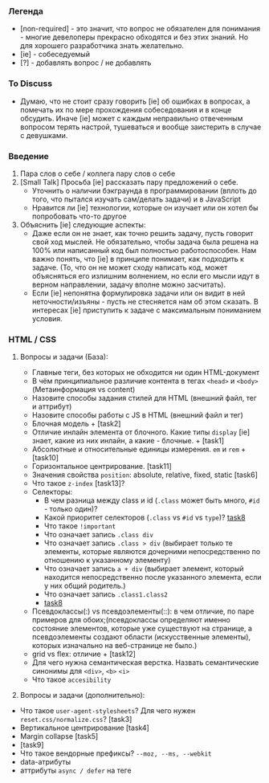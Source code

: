 ### Легенда

- [non-required] - это значит, что вопрос не обязателен для понимания - многие девелоперы прекрасно обходятся 
и без этих знаний. Но для хорошего разработчика знать желательно.
- [ie] - собеседуемый
- [?] - добавлять вопрос / не добавлять

### To Discuss
- Думаю, что не стоит сразу говорить [ie] об ошибках в вопросах, а помечать их по мере прохождения собеседования
и в конце обсудить. Иначе [ie] может с каждым неправильно отвеченным вопросом терять настрой, тушеваться и вообще
заистерить в случае с девушками.

### Введение

1. Пара слов о себе / коллега пару слов о себе
2. [Small Talk] Просьба [ie] рассказать пару предложений о себе. 
    - Уточнить о наличии бэкграунда в программировании (вплоть до того, что пытался изучать сам/делать задачи)
    и в JavaScript
    - Нравится ли [ie] технологии, которые он изучает или он хотел бы попробовать что-то другое
3. Объяснить [ie] следующие аспекты:
    - Даже если он не знает, как точно решить задачу, пусть говорит свой ход мыслей. Не обязательно, чтобы задача
    была решена  на 100% или написанный код был полностью работоспособен. Нам важно понять, что [ie] в принципе
    понимает, как подходить к задаче. (То, что он не может сходу написать код, может объясняться его излишним волнением, но
    если его мысли идут в верном направлении, задачу вполне можно засчитать).
    - Если [ie] непонятна формулировка задачи или он видит в ней неточности/изъяны - пусть не стесняется нам об этом сказать.
    В интересах [ie] приступить к задаче с максимальным пониманием условия.

### HTML / CSS

1. Вопросы и задачи (База):
    - Главные теги, без которых не обходится ни один HTML-документ
    - В чём принципиальное различие контента в тегах `<head>` и `<body>` (Метаинформация vs content)
    - Назовите способы задания стилей для HTML (внешний файл, тег и аттрибут)
    - Назовите способы работы с JS в HTML (внешний файл и тег)
    - Блочная модель + [task2]
    - Отличие инлайн элемента от блочного. Какие типы `display` [ie] знает, какие из них инлайн, а какие - блочные. + [task1]
    - Абсолютные и относительные единицы измерения. `em` и `rem` + [task10]
    - Горизонтальное центрирование. [task11]
    - Значения свойства `position`: absolute, relative, fixed, static [task6]
    - Что такое `z-index` [task13]?
    - Селекторы:
        - В чем разница между class и id (`.class` может быть много, `#id` - только один)?
        - Какой приоритет селекторов (`.class` vs `#id` vs `type`)? [task8](опционально)
        - Что такое `!important`
        - Что означает запись `.class div`
        - Что означает запись `.class > div` (выбирает только те элементы, которые являются дочерними непосредственно по отношению к указанному элементу)
        - Что означает запись `a + div` (выбирает элемент, который находится непосредственно после указанного элемента, если у них общий родитель.)
        - Что означает запись `.class1.class2`
        - [task8](опционально)
    - Псевдоклассы(:) vs псевдоэлементы(::): в чем отличие, по паре примеров для обоих;(псевдоклассы определяют именно состояние элементов, которые уже существуют на странице, а псевдоэлементы создают области (искусственные элементы), которых изначально на веб-странице не было.)
    - grid vs flex: отличие + [task12]
    - Для чего нужна семантическая верстка. Назвать семантические синонимы для `<div>`, `<b>` `<i>`
    - Что такое `accesibility`
    

2. Вопросы и задачи (дополнительно):
  - Что такое `user-agent-stylesheets`? Для чего нужен `reset.css/normalize.css`? [task3]
  - Вертикальное центрирование [task4]
  - Margin collapse [task5]
  - [task9]
  - Что такое вендорные префиксы? `--moz, --ms, --webkit`
  - data-атрибуты
  - аттрибуты `async / defer` на теге <script> [?]
  - Можно ли делать отрицательный `margin`. Как в таком случае он будет себя вести? (
      - `top/left` - cмещают элемент со своего обычного места + остальные элементы занимают освободившееся место.
      - `bottom/right` - сам размер блока не уменьшается, но следующий элемент будет думать, что он меньше на указанное в margin-right/bottom значение
    )
  - Укороченные записи свойств:
    - Что означает запись `padding: 10px 20px 0px 15px`
    - Что означает запись `padding: 10px 20px`
    - Что означает запись `padding: 10px`

3. По завершению спросить у [ie] о наличии дополнительных/продвинутых знаний в этой области, например:
    - [non-required] Как браузер парсит селекторы - справа налево или слева направо и почему
    - Использование препроцессоров/бандлеров - если использовал бандлер, то зачем он нужен (один бандл vs множество файлов; uglify;)
    - Использование методолгоий CSS (В частности BEM)
    - [non-required] Что такое stacking context
    - css variables
    - block formatting context и как его создать

### DOM

1. Вопросы и задачи
  - Что такое DOM?
  - Что такое `document`?
  - Как выбрать элемент по имени класса? По id? По имени тэга? (`getElementBy[Id | ClassName | TagName]`)
  - Как выбрать элемент по любому селектору? Все элементы по любому селектору? (`querySelector[All]`)
  - Что такое событие? Какие стандартные события [ie] знает?
  - Как добавить нам подписаться на получение событий на определенном элементе? (Например, `<button>`).
  - Можно ли назначить более одного обработчика на одно событие на одном элементе? (Например, 2 обработчика на `button.click`)
  - Как удалить обработчик событий? (Вопрос с подвохом: Функция-обработчик обязательно должна иметь имя. Если в `addEventListener` указать анонимную функцию, то удалить обработчик будет невозможно)
  - Как содать DOM-узел? Достаточно ли этого, чтобы он появился на странице? Какие дополнительные дейтсвия нужно
  для этого предпринять?
  - Что такое всплытие событий? [task2]
  - Что такое действие браузера по умолчанию при обработчке событий? Как отменить? [task1]

2. Advanced часть:
  - reflow (render tree, CSSDOM, layout -> paint -> compose)
  - [non-required] Shadow DOM

## Data structures

1. Вопросы:
    - Массив
    - Список
    - Очередь
    - Стэк
    - Дерево
    - Хэш таблица
    - Куча
    - Отличия между списком и массивом.
    - Отличия между стеком и очередью.
2. Практическая часть
    - Реализовать очередь, стэк или список
    - Если через массив, то попросить через объекты сделать
3. Advanced вопросы
    - Виды деревьев
    - Виды куч

## Computer Science

1. Вопросы:
    - OOP
        - Инкапсуляция
        - Насоедование
        - Полиморфизм
    - Абстракция [?]
    - Интерфейсы [?]
    - Бинарные числа
    - Нотация О большое
    - Алгоритмы сортировки: определения
    - Алгоритмы поиска: Линейный и бинарный
2. Практическая часть
    - Advanced (реализовать бинарный поиск)


